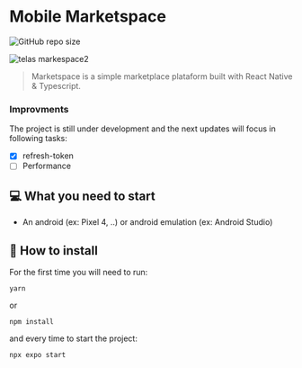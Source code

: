 # Mobile Marketspace
![GitHub repo size](https://img.shields.io/github/repo-size/BigLeoo/mobile-marketspace?style=for-the-badge)

![telas markespace2](https://github.com/BigLeoo/mobile-marketspace/assets/97001094/cdd29f14-adbf-44a0-a41b-499e713976f4)

> Marketspace is a simple marketplace plataform built with React Native & Typescript. 

### Improvments

The project is still under development and the next updates will focus in following tasks:

- [x] refresh-token
- [ ] Performance

## 💻 What you need to start

- An android (ex: Pixel 4, ..) or android emulation (ex: Android Studio) 

## 🚀 How to install

For the first time you will need to run:
```
yarn
```

or

```
npm install
```

and every time to start the project:

```
npx expo start
```
